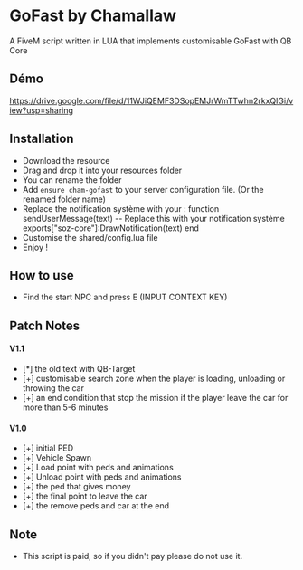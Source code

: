# GoFast by Chamallaw
A FiveM script written in LUA that implements customisable GoFast with QB Core

## Démo
https://drive.google.com/file/d/11WJiQEMF3DSopEMJrWmTTwhn2rkxQIGi/view?usp=sharing

## Installation
* Download the resource
* Drag and drop it into your resources folder
* You can rename the folder
* Add ```ensure cham-gofast``` to your server configuration file. (Or the renamed folder name)
* Replace the notification système with your :
function sendUserMessage(text)
    -- Replace this with your notification système
    exports["soz-core"]:DrawNotification(text)
end
* Customise the shared/config.lua file
* Enjoy !

## How to use
* Find the start NPC and press E (INPUT CONTEXT KEY)

## Patch Notes
#### V1.1
* [*] the old text with QB-Target
* [+] customisable search zone when the player is loading, unloading or throwing the car
* [+] an end condition that stop the mission if the player leave the car for more than 5-6 minutes
#### V1.0
* [+] initial PED
* [+] Vehicle Spawn
* [+] Load point with peds and animations
* [+] Unload point with peds and animations
* [+] the ped that gives money
* [+] the final point to leave the car
* [+] the remove peds and car at the end

## Note
* This script is paid, so if you didn't pay please do not use it.
